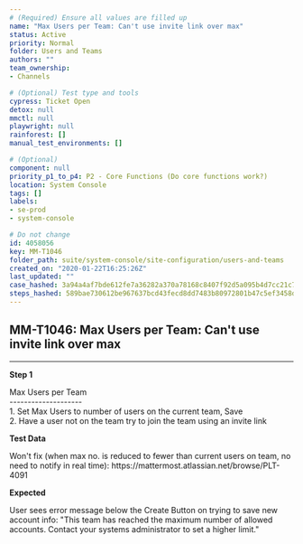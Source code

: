```yaml
---
# (Required) Ensure all values are filled up
name: "Max Users per Team: Can't use invite link over max"
status: Active
priority: Normal
folder: Users and Teams
authors: ""
team_ownership: 
- Channels

# (Optional) Test type and tools
cypress: Ticket Open
detox: null
mmctl: null
playwright: null
rainforest: []
manual_test_environments: []

# (Optional)
component: null
priority_p1_to_p4: P2 - Core Functions (Do core functions work?)
location: System Console
tags: []
labels: 
- se-prod
- system-console

# Do not change
id: 4058056
key: MM-T1046
folder_path: suite/system-console/site-configuration/users-and-teams
created_on: "2020-01-22T16:25:26Z"
last_updated: ""
case_hashed: 3a94a4af7bde612fe7a36282a370a78168c8407f92d5a095b4d7cc21c7cf31e5b087ca50d4ec689654f48b93b60f5636
steps_hashed: 589bae730612be967637bcd43fecd8dd7483b80972801b47c5ef3458dd418368b10eaad132060e47dc398e07bdc4cfed
---
```


## MM-T1046: Max Users per Team: Can't use invite link over max

---

**Step 1**

Max Users per Team\
\--------------------\
1\. Set Max Users to number of users on the current team, Save\
2\. Have a user not on the team try to join the team using an invite link

**Test Data**

Won't fix (when max no. is reduced to fewer than current users on team, no need to notify in real time): https\://mattermost.atlassian.net/browse/PLT-4091

**Expected**

User sees error message below the Create Button on trying to save new account info: "This team has reached the maximum number of allowed accounts. Contact your systems administrator to set a higher limit."
